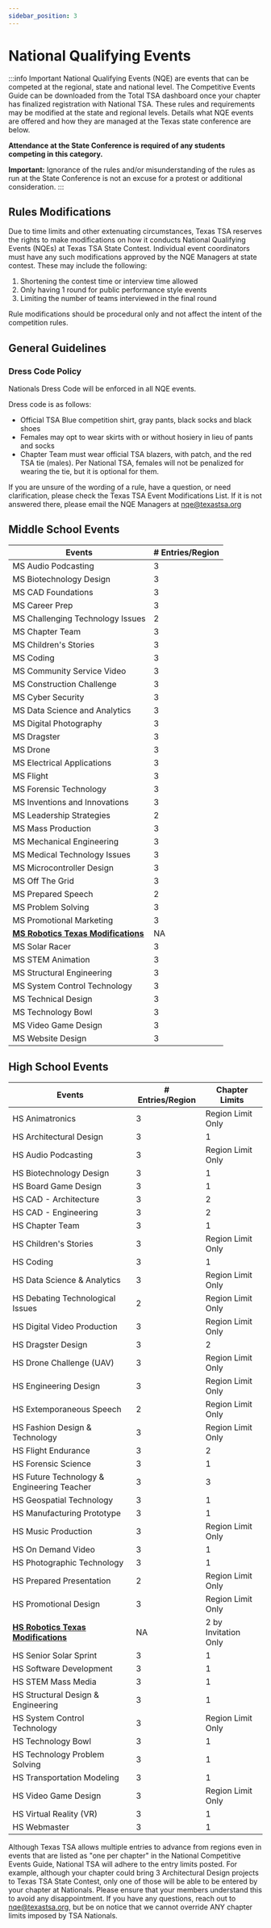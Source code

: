 ```yaml
---
sidebar_position: 3
---
```


# National Qualifying Events

:::info Important
National Qualifying Events (NQE) are events that can be competed at the regional, state and national level.  The Competitive Events Guide can be downloaded from the Total TSA dashboard once your chapter has finalized registration with National TSA. These rules and requirements may be modified at the state and regional levels. Details what NQE events are offered and how they are managed at the Texas state conference are below.

**Attendance at the State Conference is required of any students competing in this category.**

**Important:** Ignorance of the rules and/or misunderstanding of the rules as run at the State Conference is not an excuse for a protest or additional consideration.
:::

## Rules Modifications

Due to time limits and other extenuating circumstances, Texas TSA reserves the rights to make modifications on how it conducts National Qualifying Events (NQEs) at Texas TSA State Contest. Individual event coordinators must have any such modifications approved by the NQE Managers at state contest. These may include the following:

1. Shortening the contest time or interview time allowed
2. Only having 1 round for public performance style events
3. Limiting the number of teams interviewed in the final round

Rule modifications should be procedural only and not affect the intent of the competition rules.

## General Guidelines

### Dress Code Policy

Nationals Dress Code will be enforced in all NQE events.

Dress code is as follows:

- Official TSA Blue competition shirt, gray pants, black socks and black shoes
- Females may opt to wear skirts with or without hosiery in lieu of pants and socks
- Chapter Team must wear official TSA blazers, with patch, and the red TSA tie (males). Per National TSA, females will not be penalized for wearing the tie, but it is optional for them.

If you are unsure of the wording of a rule, have a question, or need clarification, please check the Texas TSA Event Modifications List. If it is not answered there, please email the NQE Managers at [nqe@texastsa.org](mailto:nqe@texastsa.org)

## Middle School Events

| Events                           | # Entries/Region |
| -------------------------------- | ---------------- |
| MS Audio Podcasting              | 3                |
| MS Biotechnology Design          | 3                |
| MS CAD Foundations               | 3                |
| MS Career Prep                   | 3                |
| MS Challenging Technology Issues | 2                |
| MS Chapter Team                  | 3                |
| MS Children's Stories            | 3                | 
| MS Coding                        | 3                |
| MS Community Service Video       | 3                |
| MS Construction Challenge        | 3                |
| MS Cyber Security                | 3                |
| MS Data Science and Analytics    | 3                | 
| MS Digital Photography           | 3                | 
| MS Dragster                      | 3                |
| MS Drone                         | 3                |
| MS Electrical Applications       | 3                |
| MS Flight                        | 3                |
| MS Forensic Technology           | 3                |
| MS Inventions and Innovations    | 3                |
| MS Leadership Strategies         | 2                | 
| MS Mass Production               | 3                |
| MS Mechanical Engineering        | 3                |
| MS Medical Technology Issues     | 3                | 
| MS Microcontroller Design        | 3                |
| MS Off The Grid                  | 3                | 
| MS Prepared Speech               | 2                | 
| MS Problem Solving               | 3                |
| MS Promotional Marketing         | 3                |
| **[MS Robotics Texas Modifications](/rec-foundation-robotics)**| NA                |
| MS Solar Racer                   | 3                |
| MS STEM Animation                | 3                | 
| MS Structural Engineering        | 3                |
| MS System Control Technology     | 3                | 
| MS Technical Design              | 3                |
| MS Technology Bowl               | 3                |
| MS Video Game Design             | 3                |
| MS Website Design                | 3                |

## High School Events

| Events                                                          | # Entries/Region | Chapter Limits       |
| --------------------------------------------------------------- | ---------------- | -------------------- |
| HS Animatronics                                                 | 3                | Region Limit Only    |
| HS Architectural Design                                         | 3                | 1                    |
| HS Audio Podcasting                                             | 3                | Region Limit Only    |
| HS Biotechnology Design                                         | 3                | 1 |
| HS Board Game Design                                            | 3                | 1 |
| HS CAD - Architecture                                           | 3                | 2 |
| HS CAD - Engineering                                            | 3                | 2 |
| HS Chapter Team                                                 | 3                | 1 |
| HS Children's Stories                                           | 3                | Region Limit Only    | 
| HS Coding                                                       | 3                | 1    |
| HS Data Science & Analytics                                     | 3                | Region Limit Only    |
| HS Debating Technological Issues                                | 2                | Region Limit Only    |
| HS Digital Video Production                                     | 3                | Region Limit Only    |
| HS Dragster Design                                              | 3                | 2 |
| HS Drone Challenge (UAV)                                        | 3                | Region Limit Only    |
| HS Engineering Design                                           | 3                | Region Limit Only    |
| HS Extemporaneous Speech                                        | 2                | Region Limit Only    |
| HS Fashion Design & Technology                                  | 3                | Region Limit Only    |
| HS Flight Endurance                                             | 3                | 2 |
| HS Forensic Science                                             | 3                | 1 |
| HS Future Technology & Engineering Teacher                      | 3                | 3 |
| HS Geospatial Technology                                        | 3                | 1 |
| HS Manufacturing Prototype                                      | 3                | 1 |
| HS Music Production                                             | 3                | Region Limit Only    |
| HS On Demand Video                                              | 3                | 1 |
| HS Photographic Technology                                      | 3                | 1 |
| HS Prepared Presentation                                        | 2                | Region Limit Only    |
| HS Promotional Design                                           | 3                | Region Limit Only    |
| **[HS Robotics Texas Modifications](/rec-foundation-robotics)** | NA               | 2 by Invitation Only|
| HS Senior Solar Sprint                                          | 3                | 1 |
| HS Software Development                                         | 3                | 1 |
| HS STEM Mass Media                                              | 3                | 1 |
| HS Structural Design & Engineering                              | 3                | 1 |
| HS System Control Technology                                    | 3                | Region Limit Only    |
| HS Technology Bowl                                              | 3                | 1 |
| HS Technology Problem Solving                                   | 3                | 1 |
| HS Transportation Modeling                                      | 3                | 1 |
| HS Video Game Design                                            | 3                | Region Limit Only    |
| HS Virtual Reality (VR)                                         | 3                | 1 |
| HS Webmaster                                                    | 3                | 1 |

Although Texas TSA allows multiple entries to advance from regions even in events that are listed as "one per chapter" in the National Competitive Events Guide, National TSA will adhere to the entry limits posted. For example, although your chapter could bring 3 Architectural Design projects to Texas TSA State Contest, only one of those will be able to be entered by your chapter at Nationals. Please ensure that your members understand this to avoid any disappointment. If you have any questions, reach out to nqe@texastsa.org, but be on notice that we cannot override ANY chapter limits imposed by TSA Nationals. 